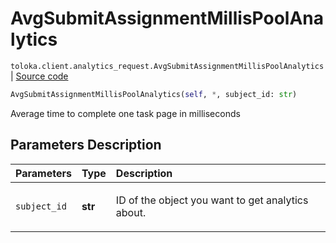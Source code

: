 # AvgSubmitAssignmentMillisPoolAnalytics
`toloka.client.analytics_request.AvgSubmitAssignmentMillisPoolAnalytics` | [Source code](https://github.com/Toloka/toloka-kit/blob/v1.1.3/src/client/analytics_request.py#L119)

```python
AvgSubmitAssignmentMillisPoolAnalytics(self, *, subject_id: str)
```

Average time to complete one task page in milliseconds

## Parameters Description

| Parameters | Type | Description |
| :----------| :----| :-----------|
`subject_id`|**str**|<p>ID of the object you want to get analytics about.</p>
